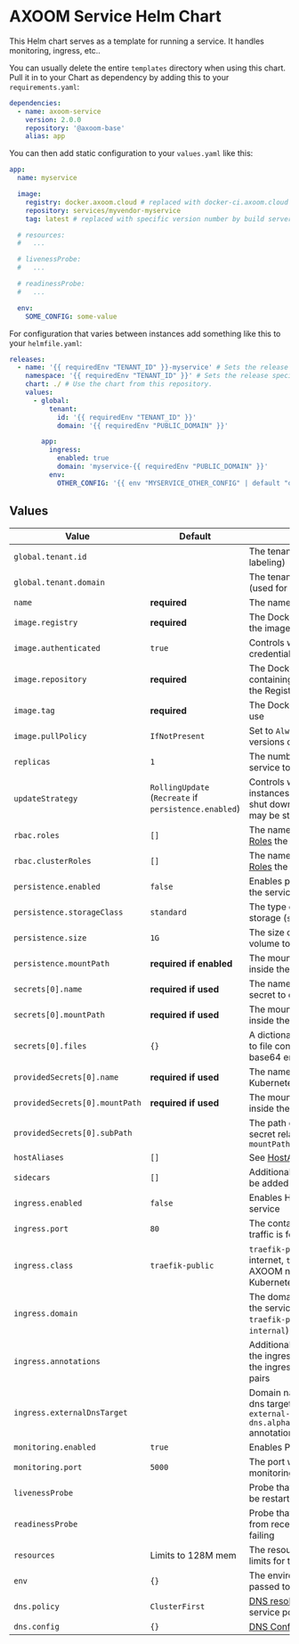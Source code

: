 # AXOOM Service Helm Chart

This Helm chart serves as a template for running a service. It handles monitoring, ingress, etc..

You can usually delete the entire `templates` directory when using this chart. Pull it in to your Chart as dependency by adding this to your `requirements.yaml`:

```yaml
dependencies:
  - name: axoom-service
    version: 2.0.0
    repository: '@axoom-base'
    alias: app
```

You can then add static configuration to your `values.yaml` like this:

```yaml
app:
  name: myservice

  image:
    registry: docker.axoom.cloud # replaced with docker-ci.axoom.cloud for pre-release builds by build server
    repository: services/myvendor-myservice
    tag: latest # replaced with specific version number by build server

  # resources:
  #   ...

  # livenessProbe:
  #   ...

  # readinessProbe:
  #   ...

  env:
    SOME_CONFIG: some-value
```

For configuration that varies between instances add something like this to your `helmfile.yaml`:

```yaml
releases:
  - name: '{{ requiredEnv "TENANT_ID" }}-myservice' # Sets the release specific asset name, containing the tenant's id.
    namespace: '{{ requiredEnv "TENANT_ID" }}' # Sets the release specific k8s namespace: the tenant's id.
    chart: ./ # Use the chart from this repository.
    values:
      - global:
          tenant:
            id: '{{ requiredEnv "TENANT_ID" }}'
            domain: '{{ requiredEnv "PUBLIC_DOMAIN" }}'

        app:
          ingress:
            enabled: true
            domain: 'myservice-{{ requiredEnv "PUBLIC_DOMAIN" }}'
          env:
            OTHER_CONFIG: '{{ env "MYSERVICE_OTHER_CONFIG" | default "other-value" }}'
```

## Values

| Value                          | Default                                               | Description                                                                                                                           |
|--------------------------------|-------------------------------------------------------|---------------------------------------------------------------------------------------------------------------------------------------|
| `global.tenant.id`             |                                                       | The tenant's id (used for labeling)                                                                                                   |
| `global.tenant.domain`         |                                                       | The tenant's domain name (used for labeling)                                                                                          |
| `name`                         | __required__                                          | The name of the service                                                                                                               |
| `image.registry`               | __required__                                          | The Docker registry containing the image of the service                                                                               |
| `image.authenticated`          | `true`                                                | Controls whether to use credentials for pulling the image                                                                             |
| `image.repository`             | __required__                                          | The Docker Repository containing the image (excluding the Registry)                                                                   |
| `image.tag`                    | __required__                                          | The Docker Tag of the image to use                                                                                                    |
| `image.pullPolicy`             | `IfNotPresent`                                        | Set to `Always` to try to pull new versions of the image                                                                              |
| `replicas`                     | `1`                                                   | The number of instances of the service to run                                                                                         |
| `updateStrategy`               | `RollingUpdate` (`Recreate` if `persistence.enabled`) | Controls whether all existing instances of the service must be shut down before new versions may be started.                          |
| `rbac.roles`                   | `[]`                                                  | The names of [namespaced Roles](https://kubernetes.io/docs/reference/access-authn-authz/rbac/) the service shall have.                |
| `rbac.clusterRoles`            | `[]`                                                  | The names of [cluster-wide Roles](https://kubernetes.io/docs/reference/access-authn-authz/rbac/) the service shall have.              |
| `persistence.enabled`          | `false`                                               | Enables persistent storage for the service                                                                                            |
| `persistence.storageClass`     | `standard`                                            | The type of disk to use for storage (`standard` or `ssd`)                                                                             |
| `persistence.size`             | `1G`                                                  | The size of the persistent volume to create for the service                                                                           |
| `persistence.mountPath`        | __required if enabled__                               | The mount path for the storage inside the container                                                                                   |
| `secrets[0].name`              | __required if used__                                  | The name of the Kubernetes secret to create                                                                                           |
| `secrets[0].mountPath`         | __required if used__                                  | The mount path for the secret inside the container                                                                                    |
| `secrets[0].files`             | `{}`                                                  | A dictionary mapping file names to file contents for secrets with base64 encoded values                                               |
| `providedSecrets[0].name`      | __required if used__                                  | The name of an existing Kubernetes secret                                                                                             |
| `providedSecrets[0].mountPath` | __required if used__                                  | The mount path for the secret inside the container                                                                                    |
| `providedSecrets[0].subPath`   |                                                       | The path of a single file in the secret relative to the given `mountPath`                                                             |
| `hostAliases`                  | `[]`                                                  | See [HostAliases](https://kubernetes.io/docs/concepts/services-networking/add-entries-to-pod-etc-hosts-with-host-aliases/).           |
| `sidecars`                     | `[]`                                                  | Additional sidecar containers to be added to the pod.                                                                                 |
| `ingress.enabled`              | `false`                                               | Enables HTTP ingress into the service                                                                                                 |
| `ingress.port`                 | `80`                                                  | The container port ingress traffic is forwarded to                                                                                    |
| `ingress.class`                | `traefik-public`                                      | `traefik-public` for public internet, `traefik-internal` for AXOOM network, `cluster` for Kubernetes cluster only                     |
| `ingress.domain`               |                                                       | The domain name under which the service is exposed (only for `traefik-public` and `traefik-internal`)                                 |
| `ingress.annotations`          |                                                       | Additional annotations besides the ingress class to be added to the ingress. Put as `key: value` pairs                                |
| `ingress.externalDnsTarget`    |                                                       | Domain name for the external-dns target (explicitly setting `external-dns.alpha.kubernetes.io/target` annotation)                     |
| `monitoring.enabled`           | `true`                                                | Enables Prometheus monitoring                                                                                                         |
| `monitoring.port`              | `5000`                                                | The port which is scraped for monitoring data                                                                                         |
| `livenessProbe`                |                                                       | Probe that causes the service to be restarted when failing                                                                            |
| `readinessProbe`               |                                                       | Probe that prevents the service from receiving traffic when failing                                                                   |
| `resources`                    | Limits to 128M mem                                    | The resources requests and limits for the service                                                                                     |
| `env`                          | `{}`                                                  | The environment variables passed to the service                                                                                       |
| `dns.policy`                   | `ClusterFirst`                                        | [DNS resolution policy](https://kubernetes.io/docs/concepts/services-networking/dns-pod-service/#pod-s-dns-policy) of the service pod |
| `dns.config`                   | `{}`                                                  | [DNS Config](https://kubernetes.io/docs/concepts/services-networking/dns-pod-service/#pod-s-dns-config) of the service pod.           |
